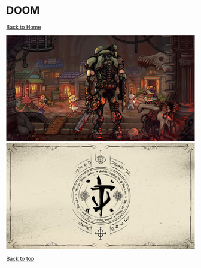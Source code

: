 # DOOM

[Back to Home](https://github.com/RickyFoots/Wallpapers/tree/main)

</h1>

<img src="https://github.com/RickyFoots/Wallpapers/blob/main/Collection/Video%20Games/DOOM/20221018_2310_The_takeover_has_begun.jpg">

<img src="https://github.com/RickyFoots/Wallpapers/blob/main/Collection/Video%20Games/DOOM/index%20(2).png">

[Back to top](#Top)